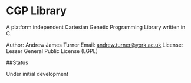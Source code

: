 CGP Library
======

A platform independent Cartesian Genetic Programming Library written in C.

Author: Andrew James Turner
Email: andrew.turner@york.ac.uk
License: Lesser General Public License (LGPL)

##Status

Under initial development


